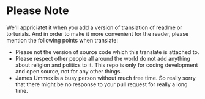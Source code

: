 # Please Note

We'll appriciatet it when you add a version of translation of readme or torturials. And in order to make it more convenient for the reader, please mention the following points when translate:

- Please not the version of source code which this translate is attached to.
- Please respect other people all around the world do not add anything about religion and politics to it. This repo is only for coding development and open source, not for any other things.
- James Ummex is a busy person without much free time. So really sorry that there might be no response to your pull request for really a long time.

